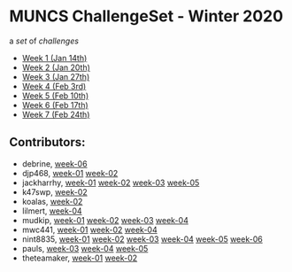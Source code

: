 # MUNCS ChallengeSet - Winter 2020

a _set_ of _challenges_

- [Week 1 (Jan 14th)](./week-01)
- [Week 2 (Jan 20th)](./week-02)
- [Week 3 (Jan 27th)](./week-03)
- [Week 4 (Feb 3rd)](./week-04)
- [Week 5 (Feb 10th)](./week-05)
- [Week 6 (Feb 17th)](./week-06)
- [Week 7 (Feb 24th)](./week-07)

## Contributors:

- debrine, [week-06](./week-06/debrine)
- djp468, [week-01](./week-01/djp468) [week-02](./week-02/djp468)
- jackharrhy, [week-01](./week-01/jackharrhy) [week-02](./week-02/jackharrhy) [week-03](./week-03/jackharrhy) [week-05](./week-05/jackharrhy)
- k47swp, [week-02](./week-02/k47swp)
- koalas, [week-02](./week-02/koalas)
- lilmert, [week-04](./week-04/lilmert)
- mudkip, [week-01](./week-01/mudkip) [week-02](./week-02/mudkip) [week-03](./week-03/mudkip) [week-04](./week-04/mudkip)
- mwc441, [week-01](./week-01/mwc441) [week-02](./week-02/mwc441) [week-04](./week-04/mwc441)
- nint8835, [week-01](./week-01/nint8835) [week-02](./week-02/nint8835) [week-03](./week-03/nint8835) [week-04](./week-04/nint8835) [week-05](./week-05/nint8835) [week-06](./week-06/nint8835)
- pauls, [week-03](./week-03/pauls) [week-04](./week-04/pauls) [week-05](./week-05/pauls)
- theteamaker, [week-01](./week-01/theteamaker) [week-02](./week-02/theteamaker)
